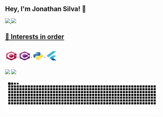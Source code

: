 ## Hey, I'm Jonathan Silva! 👋
<div>
  <a href="https://github.com/eezyjb">
     <img height="225em" src="https://github-readme-stats.vercel.app/api/top-langs/?username=JonathSilva&theme=yeblu"/>
    <img height="225em" src="https://github-readme-stats.vercel.app/api?username=JonathSilva&show_icons=true&theme=yeblu"/>
    
    
    
 

<div>
 
 
 ## 🔨 Interests in order
 
<div style="display: inline_block"><br>
  <img align="center" alt="Jonth-C++" height="30" width="40" src="https://raw.githubusercontent.com/devicons/devicon/master/icons/cplusplus/cplusplus-original.svg">
  <img align="center" alt="Jonth-Csharp" height="30" width="40" src="https://raw.githubusercontent.com/devicons/devicon/master/icons/csharp/csharp-original.svg">
  <img align="center" alt="Jonth-Python" height="30" width="40" src="https://raw.githubusercontent.com/devicons/devicon/master/icons/python/python-original.svg">
  <img align="center" alt="Jonth-Flutter" height="30" width="40" src="https://raw.githubusercontent.com/devicons/devicon/master/icons/flutter/flutter-original.svg">
</div>
  
  ##
  
  <div>
  <a href = "mailto: jonathansilvadacostalima@gmail.com"><img src="https://img.shields.io/badge/-Gmail-%23EA4335?style=for-the-badge&logo=gmail&logoColor=white" target="_blank"></a>
  <a href="https://www.linkedin.com/in/jonathsilva/" target="_blank"><img src="https://img.shields.io/badge/-LinkedIn-%230077B5?style=for-the-badge&logo=linkedin&logoColor=white" target="_blank"></a>
    
  <div>
    
   ![Snake animation](https://github.com/JonathSilva/JonathSilva/blob/output/github-contribution-grid-snake.svg)
    
